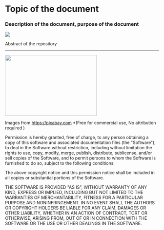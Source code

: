# Topic of the document
### Description of the document, purpose of the document

<img align="center" src="https://cdn.pixabay.com/photo/2012/11/28/10/34/rocket-launch-67643_1280.jpg">

Abstract of the repository
  
***
<img align="center" width="300" height="200" src="https://cdn.pixabay.com/photo/2014/06/18/16/31/jet-engine-371412_1280.jpg">







Images from https://pixabay.com *(Free for commercial use, No attribution required )

Permission is hereby granted, free of charge, to any person obtaining a copy of this software and associated documentation files (the "Software"), to deal in the Software without restriction, including without limitation the rights to use, copy, modify, merge, publish, distribute, sublicense, and/or sell copies of the Software, and to permit persons to whom the Software is furnished to do so, subject to the following conditions:

The above copyright notice and this permission notice shall be included in all copies or substantial portions of the Software.

THE SOFTWARE IS PROVIDED "AS IS", WITHOUT WARRANTY OF ANY KIND, EXPRESS OR IMPLIED, INCLUDING BUT NOT LIMITED TO THE WARRANTIES OF MERCHANTABILITY, FITNESS FOR A PARTICULAR PURPOSE AND NONINFRINGEMENT. IN NO EVENT SHALL THE AUTHORS OR COPYRIGHT HOLDERS BE LIABLE FOR ANY CLAIM, DAMAGES OR OTHER LIABILITY, WHETHER IN AN ACTION OF CONTRACT, TORT OR OTHERWISE, ARISING FROM, OUT OF OR IN CONNECTION WITH THE SOFTWARE OR THE USE OR OTHER DEALINGS IN THE SOFTWARE.
```
